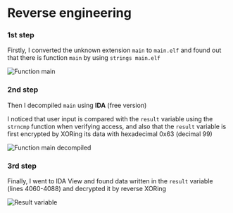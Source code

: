 
# Reverse engineering

### 1st step
Firstly, I converted the unknown extension `main` to `main.elf` and found out that there is function `main` by using `strings main.elf`

![Function main](https://im.wampi.ru/2023/02/18/func_main.png)

### 2nd step
Then I decompiled `main` using **IDA** (free version)

I noticed that user input is compared with the `result` variable using the `strncmp` function when verifying access, and also that the `result` variable is first encrypted by XORing its data with hexadecimal 0x63 (decimal 99)

![Function main decompiled](https://ic.wampi.ru/2023/02/18/func_main_decompiled.png)

### 3rd step
Finally, I went to IDA View and found data written in the `result` variable (lines 4060-4088) and decrypted it by reverse XORing

![Result variable](https://ie.wampi.ru/2023/02/18/result_var.png)